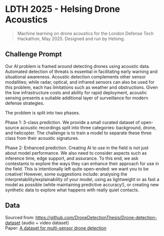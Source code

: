 # LDTH 2025 - Helsing Drone Acoustics

> Machine learning on drone acoustics for the London Defense Tech Hackathon, May 2025. Designed and run by Helsing.

## Challenge Prompt

Our AI problem is framed around detecting drones using acoustic data.
Automated detection of threats is essential in facilitating early warning and situational awareness.
Acoustic detection complements other sensor modalities; while radar, optical, and infrared sensors can also be
used for this problem, each has limitations such as weather and obstructions.
Given the low infrastructure costs and ability for rapid deployment, acoustic sensing presents a suitable additional
layer of surveillance for modern defense strategies.

The problem is split into two phases.

Phase 1: 3-class prediction. We provide a small curated dataset of open-source acoustic recordings split into three
categories: background, drone, and helicopter. The challenge is to train a model to separate these three class from
their acoustic signatures.

Phase 2: Enhanced prediction. Creating AI to use in the field is not just about model performance. We also need to
consider aspects such as inference time, edge support, and assurance. To this end, we ask contestants to explore the
ways they can enhance their approach for use in the field. This is intentionally left quite open-ended: we
want you to be creative! However, some suggestions include: analysing the interpretability/explainability of your
model, using as lightweight or as fast a model as possible (while maintaining predictive accuracy!), or creating new
synthetic data to explore what happens with really quiet contacts.

## Data

Sourced from: https://github.com/DroneDetectionThesis/Drone-detection-dataset (audio + video dataset)  
Paper: [A dataset for multi-sensor drone detection](https://www.sciencedirect.com/science/article/pii/S2352340921007976#!)
